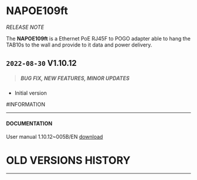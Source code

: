# NAPOE109ft

*RELEASE NOTE*

The **NAPOE109ft** is a Ethernet PoE RJ45F to POGO adapter able to hang the TAB10s to the wall and provide to it data and power delivery.

## `2022-08-30` V1.10.12
>##### **BUG FIX, NEW FEATURES, MINOR UPDATES**
- Initial version

#INFORMATION
***********************************************************************
#### **DOCUMENTATION**
User manual 1.10.12~005B/EN [download](https://github.com/Qeedji/archives/blob/master/downloads/napoe/napoe109ft/V1.10.12/napoe109ft-user_manual-1.10.12~005B_en.pdf)

# OLD VERSIONS HISTORY
***********************************************************************

